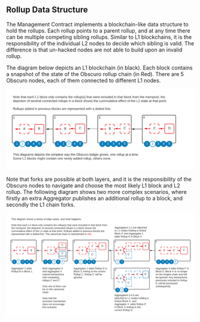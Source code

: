 ## Rollup Data Structure
The Management Contract implements a blockchain-like data structure to hold the rollups. Each rollup points to a parent rollup, and at any time there can be multiple competing sibling rollups. Similar to L1 blockchains, it is the responsibility of the individual L2 nodes to decide which sibling is valid. The difference is that un-hacked nodes are not able to build upon an invalid rollup.

The diagram below depicts an L1 blockchain (in black). Each block contains a snapshot of the state of the Obscuro rollup chain (in Red). There are 5 Obscuro nodes, each of them connected to different L1 nodes.

![block rollup simple](./images/block-rollup-simple.png)

Note that forks are possible at both layers, and it is the responsibility of the Obscuro nodes to navigate and choose the most likely L1 block and L2 rollup. The following diagram shows two more complex scenarios, where firstly an extra Aggregator publishes an additional rollup to a block, and secondly the L1 chain forks. 

![block rollup complex](./images/block-rollup-complex.png)